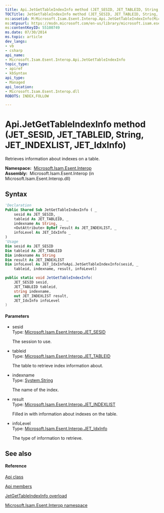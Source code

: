 ```yaml
---
title: Api.JetGetTableIndexInfo method (JET_SESID, JET_TABLEID, String, JET_INDEXLIST, JET_IdxInfo)
TOCTitle: JetGetTableIndexInfo method (JET_SESID, JET_TABLEID, String, JET_INDEXLIST, JET_IdxInfo)
ms:assetid: M:Microsoft.Isam.Esent.Interop.Api.JetGetTableIndexInfo(Microsoft.Isam.Esent.Interop.JET_SESID,Microsoft.Isam.Esent.Interop.JET_TABLEID,System.String,Microsoft.Isam.Esent.Interop.JET_INDEXLIST@,Microsoft.Isam.Esent.Interop.JET_IdxInfo)
ms:mtpsurl: https://msdn.microsoft.com/en-us/library/microsoft.isam.esent.interop.api.jetgettableindexinfo(v=EXCHG.10)
ms:contentKeyID: 55100749
ms.date: 07/30/2014
ms.topic: article
dev_langs:
- vb
- csharp
api_name: 
- Microsoft.Isam.Esent.Interop.Api.JetGetTableIndexInfo
topic_type: 
- apiref
- kbSyntax
api_type: 
- Managed
api_location: 
- Microsoft.Isam.Esent.Interop.dll
ROBOTS: INDEX,FOLLOW

---
```


# Api.JetGetTableIndexInfo method (JET_SESID, JET_TABLEID, String, JET_INDEXLIST, JET_IdxInfo)

Retrieves information about indexes on a table.

**Namespace:**  [Microsoft.Isam.Esent.Interop](hh596136\(v=exchg.10\).md)  
**Assembly:**  Microsoft.Isam.Esent.Interop (in Microsoft.Isam.Esent.Interop.dll)

## Syntax

``` vb
'Declaration
Public Shared Sub JetGetTableIndexInfo ( _
    sesid As JET_SESID, _
    tableid As JET_TABLEID, _
    indexname As String, _
    <OutAttribute> ByRef result As JET_INDEXLIST, _
    infoLevel As JET_IdxInfo _
)
'Usage
Dim sesid As JET_SESID
Dim tableid As JET_TABLEID
Dim indexname As String
Dim result As JET_INDEXLIST
Dim infoLevel As JET_IdxInfoApi.JetGetTableIndexInfo(sesid, _
    tableid, indexname, result, infoLevel)
```

``` csharp
public static void JetGetTableIndexInfo(
    JET_SESID sesid,
    JET_TABLEID tableid,
    string indexname,
    out JET_INDEXLIST result,
    JET_IdxInfo infoLevel
)
```

#### Parameters

  - sesid  
    Type: [Microsoft.Isam.Esent.Interop.JET_SESID](hh596745\(v=exchg.10\).md)  
    
    The session to use.

<!-- end list -->

  - tableid  
    Type: [Microsoft.Isam.Esent.Interop.JET_TABLEID](hh566310\(v=exchg.10\).md)  
    
    The table to retrieve index information about.

<!-- end list -->

  - indexname  
    Type: [System.String](https://docs.microsoft.com/dotnet/api/system.string?redirectedfrom=MSDN)  
    
    The name of the index.

<!-- end list -->

  - result  
    Type: [Microsoft.Isam.Esent.Interop.JET_INDEXLIST](dn335123\(v=exchg.10\).md)  
    
    Filled in with information about indexes on the table.

<!-- end list -->

  - infoLevel  
    Type: [Microsoft.Isam.Esent.Interop.JET_IdxInfo](hh565119\(v=exchg.10\).md)  
    
    The type of information to retrieve.

## See also

#### Reference

[Api class](dn292211\(v=exchg.10\).md)

[Api members](dn292213\(v=exchg.10\).md)

[JetGetTableIndexInfo overload](dn292188\(v=exchg.10\).md)

[Microsoft.Isam.Esent.Interop namespace](hh596136\(v=exchg.10\).md)

